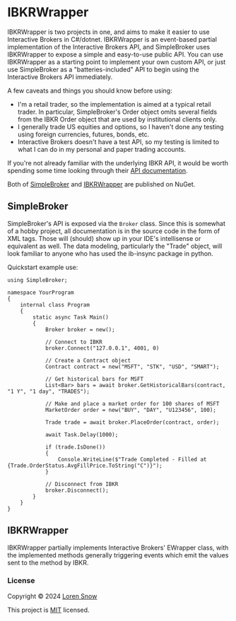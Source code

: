 # IBKRWrapper

IBKRWrapper is two projects in one, and aims to make it easier to use Interactive Brokers in C#/dotnet. IBKRWrapper is an event-based partial implementation of the Interactive Brokers API, and SimpleBroker uses IBKRWrapper to expose a simple and easy-to-use public API. You can use IBKRWrapper as a starting point to implement your own custom API, or just use SimpleBroker as a "batteries-included" API to begin using the Interactive Brokers API immediately.

A few caveats and things you should know before using:

- I'm a retail trader, so the implementation is aimed at a typical retail trader. In particular, SimpleBroker's Order object omits several fields from the IBKR Order object that are used by institutional clients only.
- I generally trade US equities and options, so I haven't done any testing using foreign currencies, futures, bonds, etc.
- Interactive Brokers doesn't have a test API, so my testing is limited to what I can do in my personal and paper trading accounts.

If you're not already familiar with the underlying IBKR API, it would be worth spending some time looking through their [API documentation](https://ibkrcampus.com/ibkr-api-page/twsapi-doc/).

Both of [SimpleBroker](https://www.nuget.org/packages/SimpleInteractiveBroker) and [IBKRWrapper](https://www.nuget.org/packages/IBKRWrapper/) are published on NuGet.

## SimpleBroker

SimpleBroker's API is exposed via the `Broker` class. Since this is somewhat of a hobby project, all documentation is in the source code in the form of XML tags. Those will (should) show up in your IDE's intellisense or equivalent as well. The data modeling, particularly the "Trade" object, will look familiar to anyone who has used the ib-insync package in python.

Quickstart example use:

```
using SimpleBroker;

namespace YourProgram
{
    internal class Program
    {
        static async Task Main()
        {
            Broker broker = new();

            // Connect to IBKR
            broker.Connect("127.0.0.1", 4001, 0)

            // Create a Contract object
            Contract contract = new("MSFT", "STK", "USD", "SMART");

            // Get historical bars for MSFT
            List<Bar> bars = await broker.GetHistoricalBars(contract, "1 Y", "1 day", "TRADES");

            // Make and place a market order for 100 shares of MSFT
            MarketOrder order = new("BUY", "DAY", "U123456", 100);

            Trade trade = await broker.PlaceOrder(contract, order);

            await Task.Delay(1000);

            if (trade.IsDone())
            {
                Console.WriteLine($"Trade Completed - Filled at {Trade.OrderStatus.AvgFillPrice.ToString("C")}");
            }

            // Disconnect from IBKR
            broker.Disconnect();
        }
    }
}
```

## IBKRWrapper

IBKRWrapper partially implements Interactive Brokers' EWrapper class, with the implemented methods generally triggering events which emit the values sent to the method by IBKR.

### License

Copyright © 2024 [Loren Snow](https://github.com/lorendsnow)

This project is [MIT](https://github.com/lorendsnow/IBKRWrapper/blob/master/LICENSE.txt) licensed.
